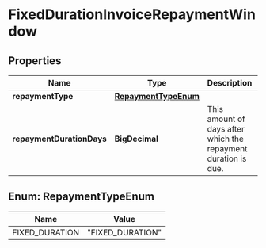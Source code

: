 

# FixedDurationInvoiceRepaymentWindow


## Properties

| Name | Type | Description | Notes |
|------------ | ------------- | ------------- | -------------|
|**repaymentType** | [**RepaymentTypeEnum**](#RepaymentTypeEnum) |  |  |
|**repaymentDurationDays** | **BigDecimal** | This amount of days after which the repayment duration is due. |  |



## Enum: RepaymentTypeEnum

| Name | Value |
|---- | -----|
| FIXED_DURATION | &quot;FIXED_DURATION&quot; |



